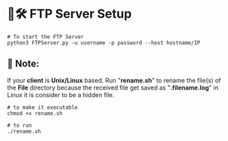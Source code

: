 # 🐍🛠️ FTP Server Setup  

```
# To start the FTP Server
python3 FTPServer.py -u username -p password --host hostname/IP
```


## 📝 Note:  

If your __client__ is __Unix/Linux__ based. Run "__rename.sh__" to rename the file(s) of the __File__ directory because the received file get saved as "__.filename.log__" in Linux it is consider to be a hidden file.  

```
# to make it executable
chmod +x rename.sh

# to run
./rename.sh
```  



